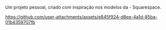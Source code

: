 Um projeto pessoal, criado com inspiração nos modelos da - Squarespace. 

https://github.com/user-attachments/assets/e845f924-d8ee-4a1d-85ba-01b4359707fb

